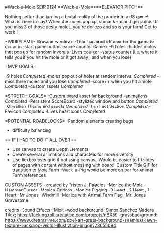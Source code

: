 #Wack-a-Mole
SEIR 0124
==Wack-a-Mole====ELEVATOR PITCH==

Nothing better than turning a brutal reality of the prarie into a JS game! What is there to say? When the moles pop up, shmack em and get points! If you miss 3 of those pesty moles, you're donezo and so is your farm! Get to work !

=WIREFRAME=
Browser window>
-Title
-squared off area for the game to occur in
-start game button
-score counter 
Game>
-9 holes
-hidden moles that pop up for random inverals
-Lives counter
-status counter (i.e. where it tells you if you hit the mole or it got away , and when you lose)

=MVP GOALS=

-9 holes *Completed*
-moles pop out of holes at random interval *Completed*
-miss three moles and you lose *Completed*
-score++ when you hit a mole *Completed*
-custom assets *Completed*


=STRETCH GOALS=
-Custom board asset for background 
-animations *Completed*
-Persistent ScoreBoard
-stylized window and button *Completed*
-Orwellian Theme and assets *Completed*
-Fun Fact Section *Completed*
-Favicon *Completed*
-Lives heart Icons *Completed*


=POTENTIAL ROADBLOCKS=
-Random elements creating bugs
- difficulty balancing

== IF I HAD TO DO IT ALL OVER ==
- Use canvas to create Depth Elements
- Create several animations and characters for more diversity
- Use flexbox over grid if not using canvas.. Would be easier to fill sides of pages with content without messing with board
-Custom Title GIF for transition to Mole Farm
-Wack-a-Pig would be more on par for Animal Farm references


CUSTOM ASSETS - created by Triston J. Palacios
-Monica the Mole
-Hammer Cursor
-Monica Favicon
-Monica Digging
-3 Heart , 2 Heart , 1 Heart
-Mr Jones
-Windmill
-Monica with Animal Farm Flag
-Mr. Jones Gravestone

credits
-Sound Effects : Mixit
-wood background: Simon Sanchez Madera Tilex;
https://fackingtroll.artstation.com/projects/nBX59
-grassbackground: https://www.dreamstime.com/pixel-art-grass-background-seamless-lawn-texture-backdrop-vector-illustration-image223655094


